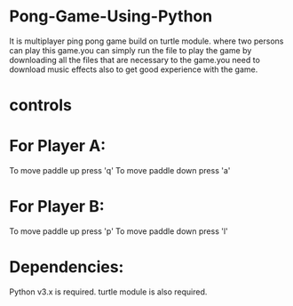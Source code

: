 # Pong-Game-Using-Python
It is multiplayer ping pong game build on turtle module. where two persons can play this game.you can simply run the file to play the game by downloading all the files that are necessary to the game.you need to download music effects also to get good experience with the game.








# controls
# For Player A:
To move paddle up press 'q'
To move paddle down press 'a'

# For Player B:
To move paddle up press 'p'
To move paddle down press 'l'

# Dependencies:
Python v3.x is required.
turtle module is also required.


